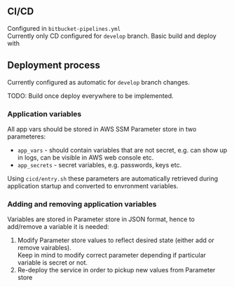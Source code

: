 ## CI/CD
Configured in `bitbucket-pipelines.yml`  
Currently only CD configured for `develop` branch. Basic build and deploy with 

## Deployment process
Currently configured as automatic for `develop` branch changes.

TODO: Build once deploy everywhere to be implemented.

### Application variables
All app vars should be stored in AWS SSM Parameter store in two parameteres:
- `app_vars` - should contain variables that are not secret, e.g. can show up in logs, can be visible in AWS web console etc.
- `app_secrets` - secret variables, e.g. passwords, keys etc.

Using `cicd/entry.sh` these parameters are automatically retrieved during application startup and converted to envronment variables.

### Adding and removing application variables
Variables are stored in Parameter store in JSON format, hence to add/remove a variable it is needed:
1. Modify Parameter store values to reflect desired state (either add or remove vairables).  
Keep in mind to modify correct parameter depending if particular variable is secret or not.
2. Re-deploy the service in order to pickup new values from Parameter store
